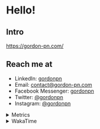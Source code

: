 # Hello!

## Intro

<https://gordon-pn.com/>

## Reach me at

- LinkedIn: [gordonpn](https://www.linkedin.com/in/gordonpn/)
- Email: [contact@gordon-pn.com](mailto:contact@gordon-pn.com)
- Facebook Messenger: [gordonpn](https://www.messenger.com/t/Gordonpn)
- Twitter: [@gordonpn](https://twitter.com/Gordonpn)
- Instagram: [@gordonpn](https://www.instagram.com/gordonpn/)

<details>
  <summary>Metrics</summary>

  <img align="center" src="https://github.com/gordonpn/gordonpn/blob/master/github-metrics.svg" alt="GitHub Metrics">

</details>

<details>
  <summary>WakaTime</summary>

  <!--START_SECTION:waka-->
📊 **This Week I Spent My Time On** 

```text
💬 Programming Languages: 
Other                    17 hrs 42 mins      ███████████████████████░░   91.75 % 
CSV                      40 mins             █░░░░░░░░░░░░░░░░░░░░░░░░   03.52 % 
textmate                 17 mins             ░░░░░░░░░░░░░░░░░░░░░░░░░   01.51 % 
Java                     16 mins             ░░░░░░░░░░░░░░░░░░░░░░░░░   01.39 % 
Python                   11 mins             ░░░░░░░░░░░░░░░░░░░░░░░░░   01.02 % 

🔥 Editors: 
Chrome                   9 hrs 31 mins       ████████████░░░░░░░░░░░░░   49.36 % 
Slack                    2 hrs 59 mins       ████░░░░░░░░░░░░░░░░░░░░░   15.52 % 
Firefox                  1 hr 12 mins        ██░░░░░░░░░░░░░░░░░░░░░░░   06.26 % 
AmazonChime              1 hr 5 mins         █░░░░░░░░░░░░░░░░░░░░░░░░   05.61 % 
VS Code                  1 hr 3 mins         █░░░░░░░░░░░░░░░░░░░░░░░░   05.47 % 
```


 Last Updated on 12/10/2025 16:25:40 UTC
<!--END_SECTION:waka-->
</details>
